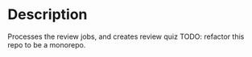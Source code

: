 # Description
Processes the review jobs, and creates review quiz
TODO: refactor this repo to be a monorepo.